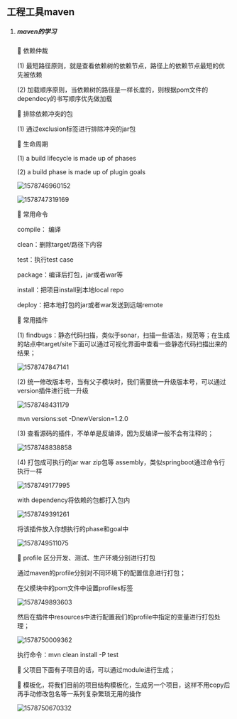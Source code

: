 ## 工程工具maven

1. ##### maven的学习

   :notebook: 依赖仲裁

   (1) 最短路径原则，就是查看依赖树的依赖节点，路径上的依赖节点最短的优先被依赖

   (2) 加载顺序原则，当依赖树的路径是一样长度的，则根据pom文件的dependecy的书写顺序优先做加载

   

   :notebook: 排除依赖冲突的包

   (1) 通过exclusion标签进行排除冲突的jar包

   

   :notebook: 生命周期

   (1) a build lifecycle is made up of phases

   (2) a build phase is made up of plugin goals

   ![1578746960152](image\1578746960152.png)

   ![1578747319169](image\1578747319169.png)

   :notebook: 常用命令

   compile： 编译

   clean：删除target/路径下内容

   test：执行test case

   package：编译后打包，jar或者war等

   install：把项目install到本地local repo

   deploy：把本地打包的jar或者war发送到远端remote

   

   :notebook: 常用插件

   (1) findbugs：静态代码扫描，类似于sonar，扫描一些语法，规范等；在生成的站点中target/site下面可以通过可视化界面中查看一些静态代码扫描出来的结果；

   ![1578747847141](image\1578747847141.png)

   (2) 统一修改版本号，当有父子模块时，我们需要统一升级版本号，可以通过version插件进行统一升级

   ![1578748431179](image\1578748431179.png)

   mvn versions:set -DnewVersion=1.2.0

   (3) 查看源码的插件，不单单是反编译，因为反编译一般不会有注释的；

   ![1578748838858](image\1578748838858.png)

   (4) 打包成可执行的jar war zip包等 assembly，类似springboot通过命令行执行一样

   ![1578749177995](image\1578749177995.png)

   with dependency将依赖的包都打入包内

   ![1578749391261](image\1578749391261.png)

   将该插件放入你想执行的phase和goal中

   ![1578749511075](image\1578749511075.png)

   

   :notebook: profile 区分开发、测试、生产环境分别进行打包

   通过maven的profile分别对不同环境下的配置信息进行打包；

   在父模块中的pom文件中设置profiles标签

   ![1578749893603](image\1578749893603.png)

   然后在插件中resources中进行配置我们的profile中指定的变量进行打包处理；

   ![1578750009362](image\1578750009362.png)

   执行命令：mvn clean install -P test

   

   :notebook: 父项目下面有子项目的话，可以通过module进行生成；

   

   :notebook: 模板化，将我们目前的项目结构模板化，生成另一个项目，这样不用copy后再手动修改包名等一系列复杂繁琐无用的操作

   ![1578750670332](image\1578750670332.png)

   